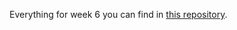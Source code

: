 Everything for week 6 you can find in [this repository](https://github.com/nenalukic/streaming-kafka).